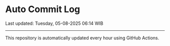 # Auto Commit Log

Last updated: Tuesday, 05-08-2025 06:14 WIB

---

This repository is automatically updated every hour using GitHub Actions.
